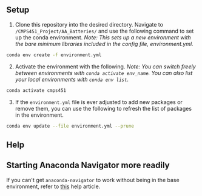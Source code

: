 ## Setup

1. Clone this repository into the desired directory. Navigate to `/CMPS451_Project/AA_Batteries/` and use the following command to set up the conda environment. *Note: This sets up a new environment with the bare minimum libraries included in the config file, environment.yml.*

```bash
conda env create -f environment.yml
```

2. Activate the environment with the following. *Note: You can switch freely between environments with `conda activate env_name`. You can also list your local environments with `conda env list`.*

```bash
conda activate cmps451
```

3. If the `environment.yml` file is ever adjusted to add new packages or remove them, you can use the following to refresh the list of packages in the environment.

```bash
conda env update --file environment.yml --prune
```

## Help

## Starting Anaconda Navigator more readily

If you can't get `anaconda-navigator` to work without being in the base environment, refer to [this](https://stackoverflow.com/questions/43030871/anaconda-navigator-ubuntu16-04) help article.
